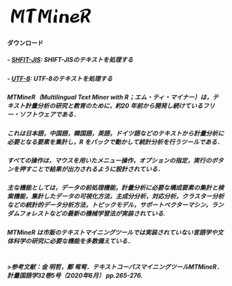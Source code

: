 # <img src="MTMineR.png" width="200pt">

#### ダウンロード
##### - [SHFIT-JIS](https://nuss.nagoya-u.ac.jp/s/kSqNWS5JL3AfmAa):  SHIFT-JISのテキストを処理する
##### - [UTF-8](https://nuss.nagoya-u.ac.jp/s/TbZHw4pxecpzJee):  UTF-8のテキストを処理する
##### MTMineR（Multilingual Text Miner with R；エム・ティ・マイナー）は，テキスト計量分析の研究と教育のために，約20 年前から開発し続けているフリー・ソフトウェアである．<br>
##### これは日本語，中国語，韓国語，英語，ドイツ語などのテキストから計量分析に必要となる要素を集計し，R をバックで動かして統計分析を行うツールである．<br>
##### すべての操作は，マウスを用いたメニュー操作，オプションの指定，実行のボタンを押すことで結果が出力されるように設計されている．<br>
##### 主な機能としては，データの前処理機能，計量分析に必要な構成要素の集計と検索機能，集計したデータの可視化方法，主成分分析，対応分析，クラスター分析などの統計的データ分析方法，トピックモデル，サポートベクターマシン，ランダムフォレストなどの最新の機械学習法が実装されている.<br>
##### MTMineR は市販のテキストマイニングツールでは実装されていない言語学や文体科学の研究に必要な機能を多数備えている．<br><br>

##### >参考文献：金 明哲，鄭 弯弯．テキストコーパスマイニングツールMTMineR．計量国語学32巻5号（2020年6月） pp.265-276.

